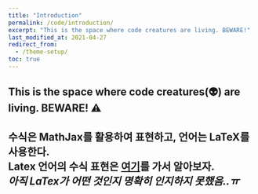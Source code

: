 ```yaml
---
title: "Introduction"
permalink: /code/introduction/
excerpt: "This is the space where code creatures are living. BEWARE!"
last_modified_at: 2021-04-27
redirect_from:
  - /theme-setup/
toc: true
---
```



**This is the space where code creatures(:alien:) are living. BEWARE! :warning:**
---
수식은 MathJax를 활용하여 표현하고, 언어는 LaTeX를 사용한다.<br>
Latex 언어의 수식 표현은 [여기](https://www.codecogs.com/latex/eqneditor.php)를 가서 알아보자.<br>
*아직 LaTex가 어떤 것인지 명확히 인지하지 못했음..ㅠ*<br>
---

